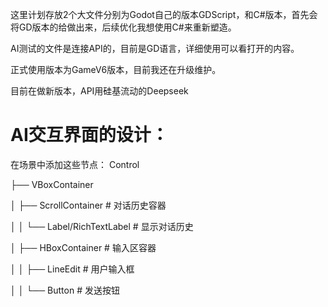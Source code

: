 这里计划存放2个大文件分别为Godot自己的版本GDScript，和C#版本，首先会将GD版本的给做出来，后续优化我想使用C#来重新塑造。

AI测试的文件是连接API的，目前是GD语言，详细使用可以看打开的内容。

正式使用版本为GameV6版本，目前我还在升级维护。

目前在做新版本，API用硅基流动的Deepseek

# AI交互界面的设计：

 在场景中添加这些节点：
Control

├── VBoxContainer

│   ├── ScrollContainer # 对话历史容器

│   │   └── Label/RichTextLabel # 显示对话历史

│   ├── HBoxContainer # 输入区容器

│   │   ├── LineEdit # 用户输入框

│   │   └── Button # 发送按钮
